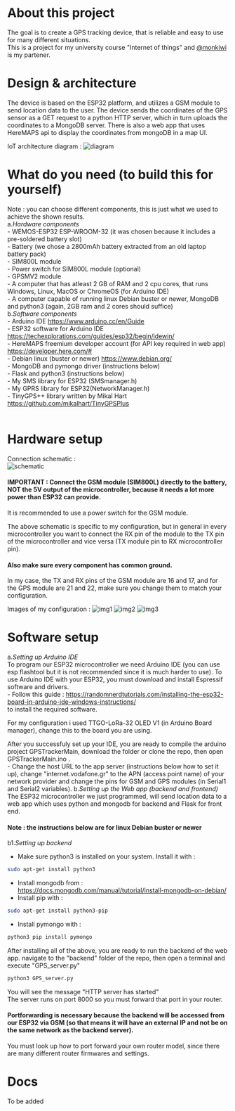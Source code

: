 # About this project
The goal is to create a GPS tracking device, that is reliable and easy to use for many different situations.<br>
This is a project for my university course "Internet of things" and [@monkiwi](https://github.com/monkiwi) is my partener. 

# Design & architecture
The device is based on the ESP32 platform, and utilizes a GSM module to send location data to the user. The device sends the coordinates of the GPS sensor as a GET request to a python HTTP server, which in turn uploads the coordinates to a MongoDB server. There is also a web app that uses HereMAPS api to display the coordinates from mongoDB in a map UI.

ΙοΤ architecture diagram :
![diagram](/images/IOT-diagram.png)

# What do you need (to build this for yourself)
Note : you can choose different components, this is just what we used to achieve the shown results.<br>
a.*Hardware components* <br>
      - WEMOS-ESP32 ESP-WROOM-32 (it was chosen because it includes a pre-soldered battery slot)<br>
      - Battery (we chose a 2800mAh battery extracted from an old laptop battery pack) <br>
      - SIM800L module<br>
      - Power switch for SIM800L module (optional)<br>
      - GPSMV2 module<br>
      - A computer that has atleast 2 GB of RAM and 2 cpu cores, that runs Windows, Linux, MacOS or ChromeOS (for Arduino IDE)<br> 
      - A computer capable of running linux Debian buster or newer, MongoDB and python3 (again, 2GB ram and 2 cores should suffice)<br>
b.*Software components* <br>
      - Arduino IDE https://www.arduino.cc/en/Guide <br>
      - ESP32 software for Arduino IDE https://techexplorations.com/guides/esp32/begin/idewin/ <br>
      - HereMAPS freemium developer account (for API key required in web app) https://developer.here.com/#<br>
      - Debian linux (buster or newer) https://www.debian.org/<br>
      - MongoDB and pymongo driver (instructions below)<br>
      - Flask and python3 (instructions below)<br>
      - My SMS library for ESP32 (SMSmanager.h) <br>
      - My GPRS library for ESP32(NetworkManager.h) <br>
      - TinyGPS++ library written by Mikal Hart https://github.com/mikalhart/TinyGPSPlus<br> 
<br>
    
# Hardware setup
Connection schematic : <br>
![schematic](/images/connectionschematic.jpg)
#### IMPORTANT : Connect the GSM module (SIM800L) directly to the battery, NOT the 5V output of the microcontroller, because it needs a lot more power than ESP32 can provide.
It is recommended to use a power switch for the GSM module.

The above schematic is specific to my configuration, but in general in every microcontroller you want to connect the RX pin of the module to the TX pin of the microcontroller and vice versa (TX module pin to RX microcontroller pin). 
#### Also make sure every component has common ground.

In my case, the TX and RX pins of the GSM module are 16 and 17, and for the GPS module are 21 and 22, make sure you change them to match your configuration.

Images of my configuration :
![img1](/images/img(1).jpg)
![img2](/images/img(2).jpg)
![img3](/images/img(3).jpg)
# Software setup
a.*Setting up Arduino IDE* <br>
To program our ESP32 microcontroller we need Arduino IDE (you can use esp flashtool but it is not recommended since it is much harder to use).
To use Arduino IDE with your ESP32, you must download and install Espressif software and drivers.<br>
    - Follow this guide : https://randomnerdtutorials.com/installing-the-esp32-board-in-arduino-ide-windows-instructions/<br>
to install the required software.

For my configuration i used TTGO-LoRa-32 OLED V1 (in Arduino Board manager), change this to the board you are using.

After you successfuly set up your IDE, you are ready to compile the arduino project GPSTrackerMain, download the folder or clone the repo, then open GPSTrackerMain.ino .<br>
             - Change the host URL to the app server (instructions below how to set it up), change "internet.vodafone.gr" to the APN (access point name) of your network provider and change the pins for GSM and GPS modules (in Serial1 and Serial2 variables).
b.*Setting up the Web app (backend and frontend)*<br>
The ESP32 microcontroller we just programmed, will send location data to a web app which uses python and mongodb for backend and Flask for front end.<br>
#### Note : the instructions below are for linux Debian buster or newer
b1.*Setting up backend*<br>
  - Make sure python3 is installed on your system. Install it with :<br>
```bash
sudo apt-get install python3
```
  - Install mongodb from : https://docs.mongodb.com/manual/tutorial/install-mongodb-on-debian/
  - Install pip with :
```bash
sudo apt-get install python3-pip
```
  - Install pymongo with :
```bash
python3 pip install pymongo
```

After installing all of the above, you are ready to run the backend of the web app.
navigate to the "backend" folder of the repo, then open a terminal and execute "GPS_server.py"
```bash
python3 GPS_server.py
```
You will see the message "HTTP server has started"<br>
The server runs on port 8000 so you must forward that port in your router.<br>
#### Portforwarding is necessary because the backend will be accessed from our ESP32 via GSM (so that means it will have an external IP and not be on the same network as the backend server).<br>
You must look up how to port forward your own router model, since there are many different router firmwares and settings.



# Docs
To be added
